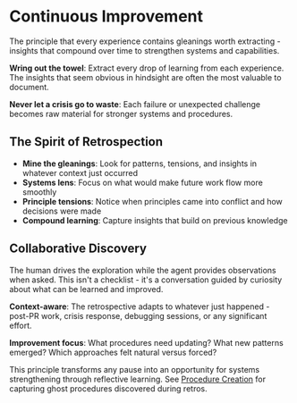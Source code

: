 # Continuous Improvement

The principle that every experience contains gleanings worth extracting - insights that compound over time to strengthen systems and capabilities.

**Wring out the towel**: Extract every drop of learning from each experience. The insights that seem obvious in hindsight are often the most valuable to document.

**Never let a crisis go to waste**: Each failure or unexpected challenge becomes raw material for stronger systems and procedures.

## The Spirit of Retrospection

- **Mine the gleanings**: Look for patterns, tensions, and insights in whatever context just occurred
- **Systems lens**: Focus on what would make future work flow more smoothly
- **Principle tensions**: Notice when principles came into conflict and how decisions were made
- **Compound learning**: Capture insights that build on previous knowledge

## Collaborative Discovery

The human drives the exploration while the agent provides observations when asked. This isn't a checklist - it's a conversation guided by curiosity about what can be learned and improved.

**Context-aware**: The retrospective adapts to whatever just happened - post-PR work, crisis response, debugging sessions, or any significant effort.

**Improvement focus**: What procedures need updating? What new patterns emerged? Which approaches felt natural versus forced?

This principle transforms any pause into an opportunity for systems strengthening through reflective learning. See [Procedure Creation](../procedures/procedure-creation.md) for capturing ghost procedures discovered during retros.
